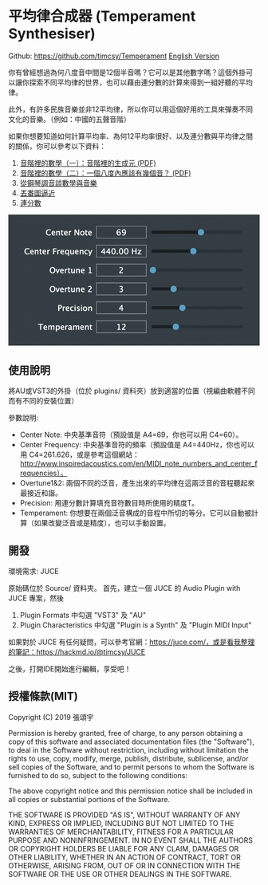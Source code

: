 平均律合成器 (Temperament Synthesiser)
===

Github: https://github.com/timcsy/Temperament
[English Version](../README.md)

你有曾經想過為何八度音中間是12個半音嗎？它可以是其他數字嗎？這個外掛可以讓你探索不同平均律的世界，也可以藉由連分數的計算來得到一組好聽的平均律。

此外，有許多民族音樂並非12平均律，所以你可以用這個好用的工具來彈奏不同文化的音樂。（例如：中國的五聲音階）

如果你想要知道如何計算平均率、為何12平均率很好、以及連分數與平均律之間的關係，你可以參考以下資料：

1. [音階裡的數學（一）：音階裡的生成元 (PDF)](http://mathcenter.ck.tp.edu.tw/Resources/Ctrl/ePaper/ePaperOpenFileX.ashx?autoKey=1007)
2. [音階裡的數學（二）：一個八度內應該有幾個音？ (PDF)](http://mathcenter.ck.tp.edu.tw/Resources/Ctrl/ePaper/ePaperOpenFileX.ashx?autoKey=1008)
3. [從鋼琴調音談數學與音樂](http://web.math.sinica.edu.tw/math_media/d331/33102.pdf)
4. [丟番圖逼近](https://zh.wikipedia.org/wiki/丟番圖逼近)
5. [連分數](https://zh.wikipedia.org/wiki/連分數)

![](images/Temperament.png)

使用說明
---
將AU或VST3的外掛（位於 plugins/ 資料夾）放到適當的位置（視編曲軟體不同而有不同的安裝位置）

參數說明:
- Center Note: 中央基準音符（預設值是 A4=69，你也可以用 C4=60）。
- Center Frequency: 中央基準音符的頻率（預設值是 A4=440Hz，你也可以用 C4=261.626，或是參考這個網站：http://www.inspiredacoustics.com/en/MIDI_note_numbers_and_center_frequencies）。
- Overtune1&2: 兩個不同的泛音，產生出來的平均律在這兩泛音的音程聽起來最接近和諧。
- Precision: 用連分數計算填充音符數目時所使用的精度T。
- Temperament: 你想要在兩個泛音構成的音程中所切的等分。它可以自動被計算（如果改變泛音或是精度），也可以手動設置。

開發
---
環境需求: JUCE

原始碼位於 Source/ 資料夾。
首先，建立一個 JUCE 的 Audio Plugin with JUCE 專案，然後
1. Plugin Formats 中勾選 "VST3" 及 "AU"
2. Plugin Characteristics 中勾選 "Plugin is a Synth" 及 "Plugin MIDI Input"

如果對於 JUCE 有任何疑問，可以參考官網：https://juce.com/，或是看我整理的筆記：https://hackmd.io/@timcsy/JUCE

之後，打開IDE開始進行編輯，享受吧！

授權條款(MIT)
---
Copyright (C) 2019 張頌宇

Permission is hereby granted, free of charge, to any person obtaining a copy of this software and associated documentation files (the "Software"), to deal in the Software without restriction, including without limitation the rights to use, copy, modify, merge, publish, distribute, sublicense, and/or sell copies of the Software, and to permit persons to whom the Software is furnished to do so, subject to the following conditions:

The above copyright notice and this permission notice shall be included in all copies or substantial portions of the Software.

THE SOFTWARE IS PROVIDED "AS IS", WITHOUT WARRANTY OF ANY KIND, EXPRESS OR IMPLIED, INCLUDING BUT NOT LIMITED TO THE WARRANTIES OF MERCHANTABILITY, FITNESS FOR A PARTICULAR PURPOSE AND NONINFRINGEMENT. IN NO EVENT SHALL THE AUTHORS OR COPYRIGHT HOLDERS BE LIABLE FOR ANY CLAIM, DAMAGES OR OTHER LIABILITY, WHETHER IN AN ACTION OF CONTRACT, TORT OR OTHERWISE, ARISING FROM, OUT OF OR IN CONNECTION WITH THE SOFTWARE OR THE USE OR OTHER DEALINGS IN THE SOFTWARE.